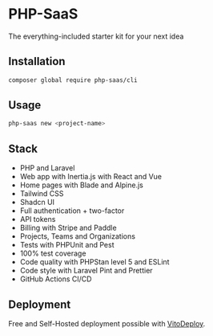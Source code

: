 # PHP-SaaS

The everything-included starter kit for your next idea

## Installation

```bash
composer global require php-saas/cli
```

## Usage

```bash
php-saas new <project-name>
```

## Stack

- PHP and Laravel
- Web app with Inertia.js with React and Vue
- Home pages with Blade and Alpine.js
- Tailwind CSS
- Shadcn UI
- Full authentication + two-factor
- API tokens
- Billing with Stripe and Paddle
- Projects, Teams and Organizations
- Tests with PHPUnit and Pest
- 100% test coverage
- Code quality with PHPStan level 5 and ESLint
- Code style with Laravel Pint and Prettier
- GitHub Actions CI/CD

## Deployment

Free and Self-Hosted deployment possible with [VitoDeploy](https://vitodeploy.com).
